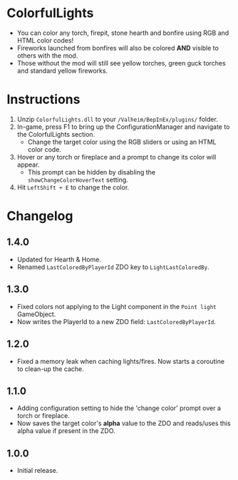 ﻿# ColorfulLights

  * You can color any torch, firepit, stone hearth and bonfire using RGB and HTML color codes!
  * Fireworks launched from bonfires will also be colored **AND** visible to others with the mod.
  * Those without the mod will still see yellow torches, green guck torches and standard yellow fireworks.

# Instructions

  1. Unzip `ColorfulLights.dll` to your `/Valheim/BepInEx/plugins/` folder.
  2. In-game, press F1 to bring up the ConfigurationManager and navigate to the ColorfulLights section.
     * Change the target color using the RGB sliders or using an HTML color code.
  3. Hover or any torch or fireplace and a prompt to change its color will appear.
     * This prompt can be hidden by disabling the `showChangeColorHoverText` setting.
  4. Hit `LeftShift + E` to change the color.

# Changelog

## 1.4.0

  * Updated for Hearth & Home.
  * Renamed `LastColoredByPlayerId` ZDO key to `LightLastColoredBy`.

## 1.3.0

  * Fixed colors not applying to the Light component in the `Point light` GameObject.
  * Now writes the PlayerId to a new ZDO field: `LastColoredByPlayerId`.

## 1.2.0

  * Fixed a memory leak when caching lights/fires. Now starts a coroutine to clean-up the cache.

## 1.1.0

  * Adding configuration setting to hide the 'change color' prompt over a torch or fireplace.
  * Now saves the target color's **alpha** value to the ZDO and reads/uses this alpha value if present in the ZDO.

## 1.0.0

  * Initial release.